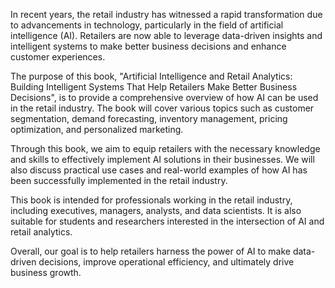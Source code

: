 
In recent years, the retail industry has witnessed a rapid transformation due to advancements in technology, particularly in the field of artificial intelligence (AI). Retailers are now able to leverage data-driven insights and intelligent systems to make better business decisions and enhance customer experiences.

The purpose of this book, "Artificial Intelligence and Retail Analytics: Building Intelligent Systems That Help Retailers Make Better Business Decisions", is to provide a comprehensive overview of how AI can be used in the retail industry. The book will cover various topics such as customer segmentation, demand forecasting, inventory management, pricing optimization, and personalized marketing.

Through this book, we aim to equip retailers with the necessary knowledge and skills to effectively implement AI solutions in their businesses. We will also discuss practical use cases and real-world examples of how AI has been successfully implemented in the retail industry.

This book is intended for professionals working in the retail industry, including executives, managers, analysts, and data scientists. It is also suitable for students and researchers interested in the intersection of AI and retail analytics.

Overall, our goal is to help retailers harness the power of AI to make data-driven decisions, improve operational efficiency, and ultimately drive business growth.
